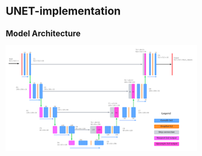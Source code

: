 # UNET-implementation

## Model Architecture

![Model](https://github.com/savindi-wijenayaka/UNET-implementation/blob/main/images/model.png?raw=true)
